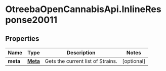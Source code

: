 # OtreebaOpenCannabisApi.InlineResponse20011

## Properties
Name | Type | Description | Notes
------------ | ------------- | ------------- | -------------
**meta** | [**Meta**](Meta.md) | Gets the current list of Strains. | [optional] 


